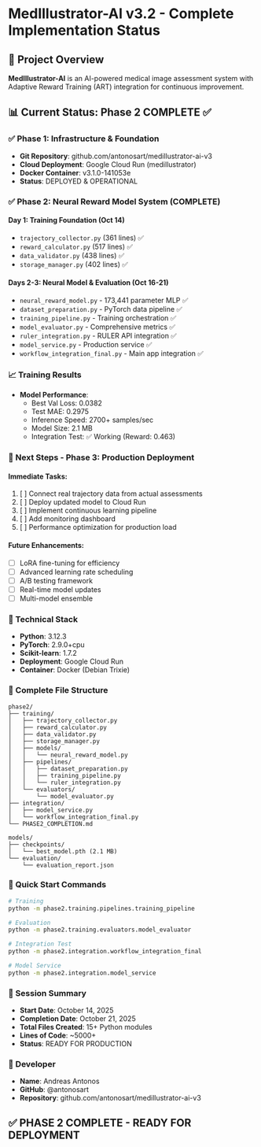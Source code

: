 # MedIllustrator-AI v3.2 - Complete Implementation Status

## 🎯 Project Overview
**MedIllustrator-AI** is an AI-powered medical image assessment system with Adaptive Reward Training (ART) integration for continuous improvement.

## 📊 Current Status: Phase 2 COMPLETE ✅

### ✅ Phase 1: Infrastructure & Foundation
- **Git Repository**: github.com/antonosart/medillustrator-ai-v3
- **Cloud Deployment**: Google Cloud Run (medillustrator)
- **Docker Container**: v3.1.0-141053e
- **Status**: DEPLOYED & OPERATIONAL

### ✅ Phase 2: Neural Reward Model System (COMPLETE)

#### Day 1: Training Foundation (Oct 14)
- `trajectory_collector.py` (361 lines) ✅
- `reward_calculator.py` (517 lines) ✅
- `data_validator.py` (438 lines) ✅
- `storage_manager.py` (402 lines) ✅

#### Days 2-3: Neural Model & Evaluation (Oct 16-21)
- `neural_reward_model.py` - 173,441 parameter MLP ✅
- `dataset_preparation.py` - PyTorch data pipeline ✅
- `training_pipeline.py` - Training orchestration ✅
- `model_evaluator.py` - Comprehensive metrics ✅
- `ruler_integration.py` - RULER API integration ✅
- `model_service.py` - Production service ✅
- `workflow_integration_final.py` - Main app integration ✅

### 📈 Training Results
- **Model Performance**:
  - Best Val Loss: 0.0382
  - Test MAE: 0.2975
  - Inference Speed: 2700+ samples/sec
  - Model Size: 2.1 MB
  - Integration Test: ✅ Working (Reward: 0.463)

### 🎯 Next Steps - Phase 3: Production Deployment

#### Immediate Tasks:
1. [ ] Connect real trajectory data from actual assessments
2. [ ] Deploy updated model to Cloud Run
3. [ ] Implement continuous learning pipeline
4. [ ] Add monitoring dashboard
5. [ ] Performance optimization for production load

#### Future Enhancements:
- [ ] LoRA fine-tuning for efficiency
- [ ] Advanced learning rate scheduling
- [ ] A/B testing framework
- [ ] Real-time model updates
- [ ] Multi-model ensemble

### 🔧 Technical Stack
- **Python**: 3.12.3
- **PyTorch**: 2.9.0+cpu
- **Scikit-learn**: 1.7.2
- **Deployment**: Google Cloud Run
- **Container**: Docker (Debian Trixie)

### 📁 Complete File Structure
```
phase2/
├── training/
│   ├── trajectory_collector.py
│   ├── reward_calculator.py
│   ├── data_validator.py
│   ├── storage_manager.py
│   ├── models/
│   │   └── neural_reward_model.py
│   ├── pipelines/
│   │   ├── dataset_preparation.py
│   │   ├── training_pipeline.py
│   │   └── ruler_integration.py
│   └── evaluators/
│       └── model_evaluator.py
├── integration/
│   ├── model_service.py
│   └── workflow_integration_final.py
└── PHASE2_COMPLETION.md

models/
├── checkpoints/
│   └── best_model.pth (2.1 MB)
└── evaluation/
    └── evaluation_report.json
```

### 🚀 Quick Start Commands
```bash
# Training
python -m phase2.training.pipelines.training_pipeline

# Evaluation
python -m phase2.training.evaluators.model_evaluator

# Integration Test
python -m phase2.integration.workflow_integration_final

# Model Service
python -m phase2.integration.model_service
```

### 📝 Session Summary
- **Start Date**: October 14, 2025
- **Completion Date**: October 21, 2025
- **Total Files Created**: 15+ Python modules
- **Lines of Code**: ~5000+
- **Status**: READY FOR PRODUCTION

### 👤 Developer
- **Name**: Andreas Antonos
- **GitHub**: @antonosart
- **Repository**: github.com/antonosart/medillustrator-ai-v3

## ✅ PHASE 2 COMPLETE - READY FOR DEPLOYMENT
